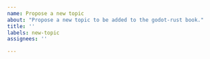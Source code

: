 ```yaml
---
name: Propose a new topic
about: "Propose a new topic to be added to the godot-rust book."
title: ''
labels: new-topic
assignees: ''

---
```


<!-- 
Please provide the desired topic as well as why the topic would be a good fit for the book.
Include which section this could belong to.
-->

